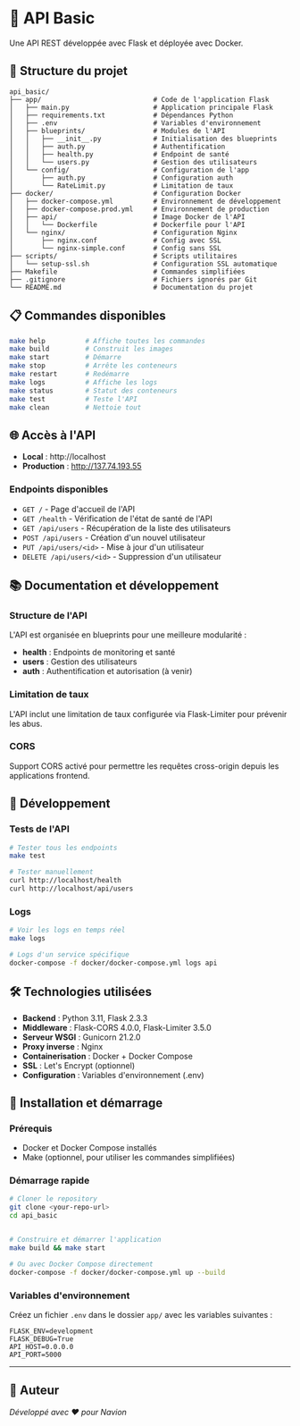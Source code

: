 # 🚀 API Basic
Une API REST développée avec Flask et déployée avec Docker.

## 📁 Structure du projet
```
api_basic/
├── app/                            # Code de l'application Flask
│   ├── main.py                     # Application principale Flask
│   ├── requirements.txt            # Dépendances Python
│   ├── .env                        # Variables d'environnement
│   ├── blueprints/                 # Modules de l'API
│   │   ├── __init__.py             # Initialisation des blueprints
│   │   ├── auth.py                 # Authentification
│   │   ├── health.py               # Endpoint de santé
│   │   └── users.py                # Gestion des utilisateurs
│   └── config/                     # Configuration de l'app
│       ├── auth.py                 # Configuration auth
│       └── RateLimit.py            # Limitation de taux
├── docker/                         # Configuration Docker
│   ├── docker-compose.yml          # Environnement de développement
│   ├── docker-compose.prod.yml     # Environnement de production
│   ├── api/                        # Image Docker de l'API
│   │   └── Dockerfile              # Dockerfile pour l'API
│   └── nginx/                      # Configuration Nginx
│       ├── nginx.conf              # Config avec SSL
│       └── nginx-simple.conf       # Config sans SSL
├── scripts/                        # Scripts utilitaires
│   └── setup-ssl.sh                # Configuration SSL automatique
├── Makefile                        # Commandes simplifiées
├── .gitignore                      # Fichiers ignorés par Git
└── README.md                       # Documentation du projet
```

## 📋 Commandes disponibles

```bash
make help          # Affiche toutes les commandes
make build         # Construit les images
make start         # Démarre
make stop          # Arrête les conteneurs
make restart       # Redémarre
make logs          # Affiche les logs
make status        # Statut des conteneurs
make test          # Teste l'API
make clean         # Nettoie tout
```

## 🌐 Accès à l'API

- **Local** : http://localhost
- **Production** : http://137.74.193.55

### Endpoints disponibles
- `GET /` - Page d'accueil de l'API
- `GET /health` - Vérification de l'état de santé de l'API
- `GET /api/users` - Récupération de la liste des utilisateurs
- `POST /api/users` - Création d'un nouvel utilisateur
- `PUT /api/users/<id>` - Mise à jour d'un utilisateur
- `DELETE /api/users/<id>` - Suppression d'un utilisateur

## 📚 Documentation et développement

### Structure de l'API
L'API est organisée en blueprints pour une meilleure modularité :
- **health** : Endpoints de monitoring et santé
- **users** : Gestion des utilisateurs
- **auth** : Authentification et autorisation (à venir)

### Limitation de taux
L'API inclut une limitation de taux configurée via Flask-Limiter pour prévenir les abus.

### CORS
Support CORS activé pour permettre les requêtes cross-origin depuis les applications frontend.

## 🔧 Développement

### Tests de l'API
```bash
# Tester tous les endpoints
make test

# Tester manuellement
curl http://localhost/health
curl http://localhost/api/users
```

### Logs
```bash
# Voir les logs en temps réel
make logs

# Logs d'un service spécifique
docker-compose -f docker/docker-compose.yml logs api
```

## 🛠️ Technologies utilisées

- **Backend** : Python 3.11, Flask 2.3.3
- **Middleware** : Flask-CORS 4.0.0, Flask-Limiter 3.5.0
- **Serveur WSGI** : Gunicorn 21.2.0
- **Proxy inverse** : Nginx
- **Containerisation** : Docker + Docker Compose
- **SSL** : Let's Encrypt (optionnel)
- **Configuration** : Variables d'environnement (.env)

## 🚀 Installation et démarrage

### Prérequis
- Docker et Docker Compose installés
- Make (optionnel, pour utiliser les commandes simplifiées)

### Démarrage rapide
```bash
# Cloner le repository
git clone <your-repo-url>
cd api_basic


# Construire et démarrer l'application
make build && make start

# Ou avec Docker Compose directement
docker-compose -f docker/docker-compose.yml up --build
```

### Variables d'environnement
Créez un fichier `.env` dans le dossier `app/` avec les variables suivantes :
```env
FLASK_ENV=development
FLASK_DEBUG=True
API_HOST=0.0.0.0
API_PORT=5000
```

---

## 📝 Auteur

*Développé avec ❤️ pour Navion*
